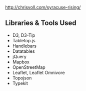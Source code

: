 http://chrisvoll.com/syracuse-rising/

## Libraries & Tools Used

- D3, D3-Tip
- Tabletop.js
- Handlebars
- Datatables
- jQuery
- Mapbox
- OpenStreetMap
- Leaflet, Leaflet Omnivore
- Topojson
- Typekit